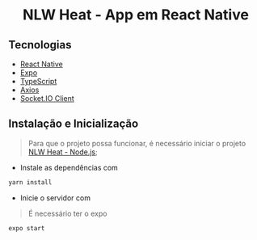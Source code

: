 ﻿<h1 align='center'>NLW Heat - App em React Native</h1>

## Tecnologias

- [React Native](https://reactnative.dev/)
- [Expo](https://docs.expo.dev/)
- [TypeScript](https://www.typescriptlang.org/)
- [Axios](https://axios-http.com/docs/intro)
- [Socket.IO Client](https://socket.io/docs/v4/client-api/)

## Instalação e Inicialização

> Para que o projeto possa funcionar, é necessário iniciar o projeto [NLW Heat - Node.js](https://github.com/eduardonascimentojf/NLW-Heat-node);

- Instale as dependências com

```sh
yarn install
```

- Inicie o servidor com

> É necessário ter o expo

```sh
expo start
```

 </br>
